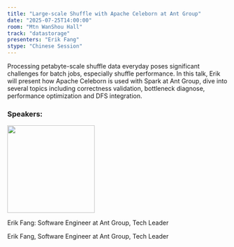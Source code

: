 ```yaml
---
title: "Large-scale Shuffle with Apache Celeborn at Ant Group"
date: "2025-07-25T14:00:00"
room: "Mtn WanShou Hall"
track: "datastorage"
presenters: "Erik Fang"
stype: "Chinese Session"
---
```


Processing petabyte-scale shuffle data everyday poses significant challenges for batch jobs, especially shuffle performance.
In this talk, Erik will present how Apache Celeborn is used with Spark at Ant Group, dive into several topics including correctness validation, bottleneck diagnose, performance optimization and DFS integration.

### Speakers:


<img src="https://sessionize.com/image/b1c9-400o400o1-ViFu91gMiwhoxRXCaUYbM2.jpg" width="200" /><br/>

Erik Fang: Software Engineer at Ant Group, Tech Leader

Erik Fang,
Software Engineer at Ant Group, Tech Leader